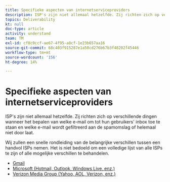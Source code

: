 ```yaml
---
title: Specifieke aspecten van internetserviceproviders
description: ISP's zijn niet allemaal hetzelfde. Zij richten zich op verschillende dingen wanneer het bepalen van welke e-mail om tot hun gebruikers' inbox toe te staan en welke e-mail wordt gefiltreerd aan de spamomslag of helemaal niet door laat. Wij zullen een snelle rondleiding van de belangrijke verschillen tussen een handvol ISPs nemen. Het is niet bedoeld om een volledige lijst van alle ISPs te zijn of alle mogelijke verschillen te behandelen.
topics: Deliverability
kt: null
doc-type: article
activity: understand
team: TM
exl-id: cf0c9ccf-ae67-4f95-a8cf-1e23b657aa16
source-git-commit: 68c403f915287e1a50cd276b67b3f48202f45446
workflow-type: tm+mt
source-wordcount: '156'
ht-degree: 14%

---
```


# Specifieke aspecten van internetserviceproviders

ISP&#39;s zijn niet allemaal hetzelfde. Zij richten zich op verschillende dingen wanneer het bepalen van welke e-mail om tot hun gebruikers&#39; inbox toe te staan en welke e-mail wordt gefiltreerd aan de spamomslag of helemaal niet door laat.

Wij zullen een snelle rondleiding van de belangrijke verschillen tussen een handvol ISPs nemen. Het is niet bedoeld om een volledige lijst van alle ISPs te zijn of alle mogelijke verschillen te behandelen.

* [Gmail](./gmail.md)
* [Microsoft (Hotmail, Outlook, Windows Live, enz.)](./microsoft.md)
* [Verizon Media Group (Yahoo, AOL, Verizon, enz.)](./verizon-media-group.md)
